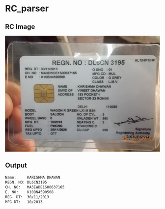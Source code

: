 # RC_parser
## RC Image
![](https://github.com/lnx2000/RC_parser/blob/master/RC/txt_mudit_b11_1534.jpg)
## Output
```
Name:     KARISHMA DHAWAN  
REGN. NO: DL6CN3195  
CH. NO:   MA3EWDE1S00637165  
E. NO:    K10BN4590508  
REG. DT:  30/11/2013  
MFG DT:   10/2013  
```
